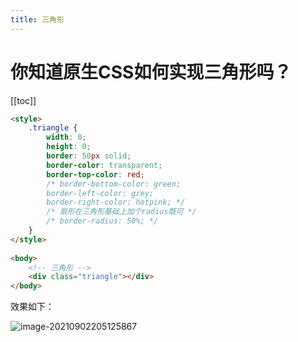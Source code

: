```yaml
---
title: 三角形 
---
```


# 你知道原生CSS如何实现三角形吗？
[[toc]]

```html
<style>
    .triangle {
        width: 0;
        height: 0;
        border: 50px solid;
        border-color: transparent;
        border-top-color: red;
        /* border-bottom-color: green;
        border-left-color: grey;
        border-right-color: hotpink; */
        /* 扇形在三角形基础上加个radius既可 */
        /* border-radius: 50%; */
    }
</style>
 
<body>
    <!-- 三角形 -->
    <div class="triangle"></div>
</body>

```

效果如下：

![image-20210902205125867](https://gitee.com/wu_monkey/blog-images/raw/master/images/image-20210902205125867.png)


